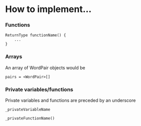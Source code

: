 # How to implement...

### Functions

```text
ReturnType functionName() {
    ...
}
```

### Arrays

An array of WordPair objects would be

```text
pairs = <WordPair>[]
```

### Private variables/functions

Private variables and functions are preceded by an underscore

```text
_privateVariableName

_privateFunctionName()
```

